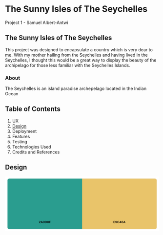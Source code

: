 # The Sunny Isles of The Seychelles

Project 1 - Samuel Albert-Antwi

## The Sunny Isles of The Seychelles

This project was designed to encapsulate a country which is very dear to me. With my mother hailing from the Seychelles and having lived in the Seychelles, I thought this would be a great way to display the beauty of the archipelago for those less familiar with the Seychelles Islands.

### About 

The Seychelles is an island paradise archepelago located in the Indian Ocean

## Table of Contents
1. UX
2. [Design](/First-Milestone-Project/readme.md#design)
3. Deployment
4. Features
5. Testing
6. Technologies Used
7. Credits and References

## Design

![image info](./assets/images/pallete.png)

